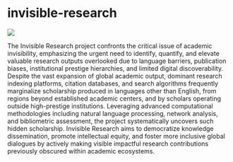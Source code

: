 # invisible-research

![](https://i.gifer.com/6M8G.gif)

The Invisible Research project confronts the critical issue of academic invisibility, emphasizing the urgent need to identify, quantify, and elevate valuable research outputs overlooked due to language barriers, publication biases, institutional prestige hierarchies, and limited digital discoverability. Despite the vast expansion of global academic output, dominant research indexing platforms, citation databases, and search algorithms frequently marginalize scholarship produced in languages other than English, from regions beyond established academic centers, and by scholars operating outside high-prestige institutions. Leveraging advanced computational methodologies including natural language processing, network analysis, and bibliometric assessment, the project systematically uncovers such hidden scholarship. Invisible Research aims to democratize knowledge dissemination, promote intellectual equity, and foster more inclusive global dialogues by actively making visible impactful research contributions previously obscured within academic ecosystems.
